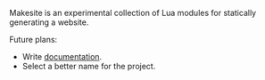 Makesite is an experimental collection of Lua modules for statically generating a website.

Future plans:

- Write [documentation](https://garyburd.github.io/makesite/).
- Select a better name for the project.
